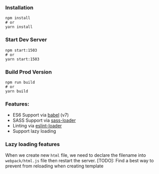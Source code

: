 ### Installation

```
npm install
# or
yarn install
```

### Start Dev Server

```
npm start:1503
# or
yarn start:1503
```

### Build Prod Version

```
npm run build
# or
yarn build
```

### Features:

- ES6 Support via [babel](https://babeljs.io/) (v7)
- SASS Support via [sass-loader](https://github.com/jtangelder/sass-loader)
- Linting via [eslint-loader](https://github.com/MoOx/eslint-loader)
- Support lazy loading

### Lazy loading features

When we create new `html` file, we need to declare the filename into `webpack/html.js` file then restart the server.
[TODO]: Find a best way to prevent from reloading when creating template
